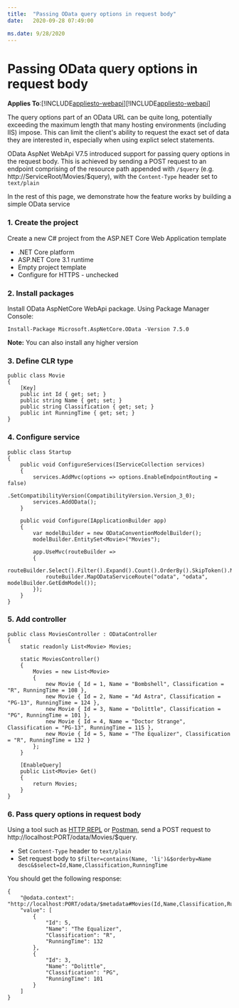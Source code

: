 ```yaml
---
title:  "Passing OData query options in request body"
date:   2020-09-28 07:49:00

ms.date: 9/28/2020
---
```

# Passing OData query options in request body
**Applies To**:[!INCLUDE[appliesto-webapi](../includes/appliesto-webapi-core-v7.5.md)][!INCLUDE[appliesto-webapi](../includes/appliesto-webapi-v7.5.md)]

The query options part of an OData URL can be quite long, potentially exceeding the maximum length that many hosting environments (including IIS) impose. This can limit the client's ability to request the exact set of data they are interested in, especially when using explict select statements.

OData AspNet WebApi V7.5 introduced support for passing query options in the request body. This is achieved by sending a POST request to an endpoint comprising of the resource path appended with `/$query` (e.g. http://ServiceRoot/Movies/$query), with the `Content-Type` header set to `text/plain`

In the rest of this page, we demonstrate how the feature works by building a simple OData service

### 1. Create the project
Create a new C# project from the ASP.NET Core Web Application template
- .NET Core platform
- ASP.NET Core 3.1 runtime
- Empty project template
- Configure for HTTPS - unchecked

### 2. Install packages
Install OData AspNetCore WebApi package. Using Package Manager Console:
```
Install-Package Microsoft.AspNetCore.OData -Version 7.5.0
```
**Note:** You can also install any higher version

### 3. Define CLR type
```
public class Movie
{
	[Key]
	public int Id { get; set; }
	public string Name { get; set; }
	public string Classification { get; set; }
	public int RunningTime { get; set; }
}
```

### 4. Configure service
```
public class Startup
{
	public void ConfigureServices(IServiceCollection services)
	{
		services.AddMvc(options => options.EnableEndpointRouting = false)
				.SetCompatibilityVersion(CompatibilityVersion.Version_3_0);
		services.AddOData();
	}

	public void Configure(IApplicationBuilder app)
	{
		var modelBuilder = new ODataConventionModelBuilder();
		modelBuilder.EntitySet<Movie>("Movies");

		app.UseMvc(routeBuilder =>
		{
			routeBuilder.Select().Filter().Expand().Count().OrderBy().SkipToken().MaxTop(100);
			routeBuilder.MapODataServiceRoute("odata", "odata", modelBuilder.GetEdmModel());
		});
	}
}
```

### 5. Add controller
```
public class MoviesController : ODataController
{
	static readonly List<Movie> Movies;

	static MoviesController()
	{
		Movies = new List<Movie>
		{
			new Movie { Id = 1, Name = "Bombshell", Classification = "R", RunningTime = 108 },
			new Movie { Id = 2, Name = "Ad Astra", Classification = "PG-13", RunningTime = 124 },
			new Movie { Id = 3, Name = "Dolittle", Classification = "PG", RunningTime = 101 },
			new Movie { Id = 4, Name = "Doctor Strange", Classification = "PG-13", RunningTime = 115 },
			new Movie { Id = 5, Name = "The Equalizer", Classification = "R", RunningTime = 132 }
		};
	}

	[EnableQuery]
	public List<Movie> Get()
	{
		return Movies;
	}
}
```

### 6. Pass query options in request body
Using a tool such as [HTTP REPL](/aspnet/core/web-api/http-repl) or [Postman](https://www.getpostman.com/tools), send a POST request to http://localhost:PORT/odata/Movies/$query.
- Set `Content-Type` header to `text/plain`
- Set request body to `$filter=contains(Name, 'li')&$orderby=Name desc&$select=Id,Name,Classification,RunningTime`

You should get the following response:
```
{
    "@odata.context": "http://localhost:PORT/odata/$metadata#Movies(Id,Name,Classification,RunningTime)",
    "value": [
        {
            "Id": 5,
            "Name": "The Equalizer",
            "Classification": "R",
            "RunningTime": 132
        },
        {
            "Id": 3,
            "Name": "Dolittle",
            "Classification": "PG",
            "RunningTime": 101
        }
    ]
}
```
